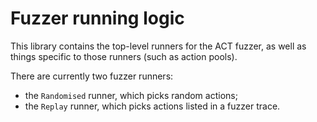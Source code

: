 # Fuzzer running logic

This library contains the top-level runners for the ACT fuzzer, as well
as things specific to those runners (such as action pools).

There are currently two fuzzer runners:

- the `Randomised` runner, which picks random actions;
- the `Replay` runner, which picks actions listed in a fuzzer trace.